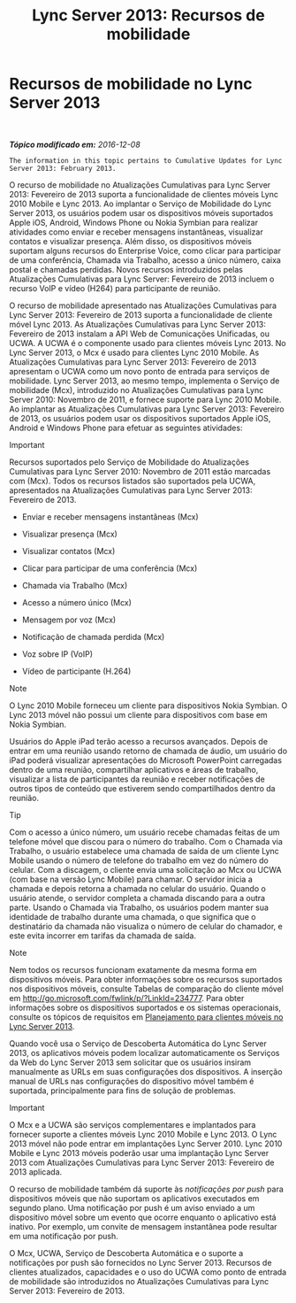 ﻿---
title: 'Lync Server 2013: Recursos de mobilidade'
TOCTitle: Recursos de mobilidade
ms:assetid: 12517a88-2531-44a5-bea5-d8884aff53eb
ms:mtpsurl: https://technet.microsoft.com/pt-br/library/Hh689983(v=OCS.15)
ms:contentKeyID: 49305950
ms.date: 12/10/2016
mtps_version: v=OCS.15
ms.translationtype: HT
---

# Recursos de mobilidade no Lync Server 2013

 

_**Tópico modificado em:** 2016-12-08_

    The information in this topic pertains to Cumulative Updates for Lync Server 2013: February 2013.

O recurso de mobilidade no Atualizações Cumulativas para Lync Server 2013: Fevereiro de 2013 suporta a funcionalidade de clientes móveis Lync 2010 Mobile e Lync 2013. Ao implantar o Serviço de Mobilidade do Lync Server 2013, os usuários podem usar os dispositivos móveis suportados Apple iOS, Android, Windows Phone ou Nokia Symbian para realizar atividades como enviar e receber mensagens instantâneas, visualizar contatos e visualizar presença. Além disso, os dispositivos móveis suportam alguns recursos do Enterprise Voice, como clicar para participar de uma conferência, Chamada via Trabalho, acesso a único número, caixa postal e chamadas perdidas. Novos recursos introduzidos pelas Atualizações Cumulativas para Lync Server: Fevereiro de 2013 incluem o recurso VoIP e vídeo (H264) para participante de reunião.

O recurso de mobilidade apresentado nas Atualizações Cumulativas para Lync Server 2013: Fevereiro de 2013 suporta a funcionalidade de cliente móvel Lync 2013. As Atualizações Cumulativas para Lync Server 2013: Fevereiro de 2013 instalam a API Web de Comunicações Unificadas, ou UCWA. A UCWA é o componente usado para clientes móveis Lync 2013. No Lync Server 2013, o Mcx é usado para clientes Lync 2010 Mobile. As Atualizações Cumulativas para Lync Server 2013: Fevereiro de 2013 apresentam o UCWA como um novo ponto de entrada para serviços de mobilidade. Lync Server 2013, ao mesmo tempo, implementa o Serviço de mobilidade (Mcx), introduzido no Atualizações Cumulativas para Lync Server 2010: Novembro de 2011, e fornece suporte para Lync 2010 Mobile. Ao implantar as Atualizações Cumulativas para Lync Server 2013: Fevereiro de 2013, os usuários podem usar os dispositivos suportados Apple iOS, Android e Windows Phone para efetuar as seguintes atividades:

> [!IMPORTANT]  
> Recursos suportados pelo Serviço de Mobilidade do Atualizações Cumulativas para Lync Server 2010: Novembro de 2011 estão marcadas com (Mcx). Todos os recursos listados são suportados pela UCWA, apresentados na Atualizações Cumulativas para Lync Server 2013: Fevereiro de 2013.

  - Enviar e receber mensagens instantâneas (Mcx)

  - Visualizar presença (Mcx)

  - Visualizar contatos (Mcx)

  - Clicar para participar de uma conferência (Mcx)

  - Chamada via Trabalho (Mcx)

  - Acesso a número único (Mcx)

  - Mensagem por voz (Mcx)

  - Notificação de chamada perdida (Mcx)

  - Voz sobre IP (VoIP)

  - Vídeo de participante (H.264)

> [!NOTE]  
> O Lync 2010 Mobile forneceu um cliente para dispositivos Nokia Symbian. O Lync 2013 móvel não possui um cliente para dispositivos com base em Nokia Symbian.

Usuários do Apple iPad terão acesso a recursos avançados. Depois de entrar em uma reunião usando retorno de chamada de áudio, um usuário do iPad poderá visualizar apresentações do Microsoft PowerPoint carregadas dentro de uma reunião, compartilhar aplicativos e áreas de trabalho, visualizar a lista de participantes da reunião e receber notificações de outros tipos de conteúdo que estiverem sendo compartilhados dentro da reunião.


> [!TIP]
> Com o acesso a único número, um usuário recebe chamadas feitas de um telefone móvel que discou para o número do trabalho. Com o Chamada via Trabalho, o usuário estabelece uma chamada de saída de um cliente Lync Mobile usando o número de telefone do trabalho em vez do número do celular. Com a discagem, o cliente envia uma solicitação ao Mcx ou UCWA (com base na versão Lync Mobile) para chamar. O servidor inicia a chamada e depois retorna a chamada no celular do usuário. Quando o usuário atende, o servidor completa a chamada discando para a outra parte. Usando o Chamada via Trabalho, os usuários podem manter sua identidade de trabalho durante uma chamada, o que significa que o destinatário da chamada não visualiza o número de celular do chamador, e este evita incorrer em tarifas da chamada de saída.



> [!NOTE]  
> Nem todos os recursos funcionam exatamente da mesma forma em dispositivos móveis. Para obter informações sobre os recursos suportados nos dispositivos móveis, consulte Tabelas de comparação do cliente móvel em <a href="http://go.microsoft.com/fwlink/p/?linkid=234777">http://go.microsoft.com/fwlink/p/?LinkId=234777</a>. Para obter informações sobre os dispositivos suportados e os sistemas operacionais, consulte os tópicos de requisitos em <a href="lync-server-2013-planning-for-mobile-clients.md">Planejamento para clientes móveis no Lync Server 2013</a>.

Quando você usa o Serviço de Descoberta Automática do Lync Server 2013, os aplicativos móveis podem localizar automaticamente os Serviços da Web do Lync Server 2013 sem solicitar que os usuários insiram manualmente as URLs em suas configurações dos dispositivos. A inserção manual de URLs nas configurações do dispositivo móvel também é suportada, principalmente para fins de solução de problemas.

> [!IMPORTANT]  
> O Mcx e a UCWA são serviços complementares e implantados para fornecer suporte a clientes móveis Lync 2010 Mobile e Lync 2013. O Lync 2013 móvel não pode entrar em implantações Lync Server 2010. Lync 2010 Mobile e Lync 2013 móveis poderão usar uma implantação Lync Server 2013 com Atualizações Cumulativas para Lync Server 2013: Fevereiro de 2013 aplicada.

O recurso de mobilidade também dá suporte às *notificações por push* para dispositivos móveis que não suportam os aplicativos executados em segundo plano. Uma notificação por push é um aviso enviado a um dispositivo móvel sobre um evento que ocorre enquanto o aplicativo está inativo. Por exemplo, um convite de mensagem instantânea pode resultar em uma notificação por push.

O Mcx, UCWA, Serviço de Descoberta Automática e o suporte a notificações por push são fornecidos no Lync Server 2013. Recursos de clientes atualizados, capacidades e o uso do UCWA como ponto de entrada de mobilidade são introduzidos no Atualizações Cumulativas para Lync Server 2013: Fevereiro de 2013.

